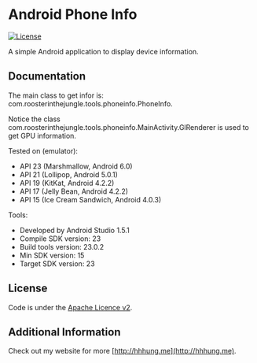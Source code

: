 Android Phone Info
===================

[![License](http://img.shields.io/:license-apache-blue.svg)](http://www.apache.org/licenses/LICENSE-2.0.html)

A simple Android application to display device information.

Documentation
-------------

The main class to get infor is: com.roosterinthejungle.tools.phoneinfo.PhoneInfo.

Notice the class com.roosterinthejungle.tools.phoneinfo.MainActivity.GlRenderer is used to get GPU information.

Tested on (emulator):
 + API 23 (Marshmallow, Android 6.0)
 + API 21 (Lollipop, Android 5.0.1)
 + API 19 (KitKat, Android 4.2.2)
 + API 17 (Jelly Bean, Android 4.2.2)
 + API 15 (Ice Cream Sandwich, Android 4.0.3)

Tools:
 + Developed by Android Studio 1.5.1
 + Compile SDK version: 23
 + Build tools version: 23.0.2
 + Min SDK version: 15
 + Target SDK version: 23

License
-------

Code is under the [Apache Licence v2](https://www.apache.org/licenses/LICENSE-2.0.txt).

Additional Information
-------

Check out my website for more [http://hhhung.me](http://hhhung.me).